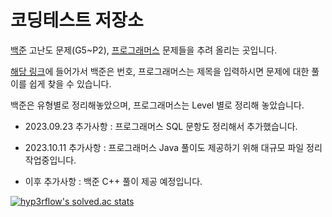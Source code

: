 # 코딩테스트 저장소

[백준](https://www.acmicpc.net/) 고난도 문제(G5~P2), [프로그래머스](https://programmers.co.kr/) 문제들을 추려 올리는 곳입니다.

[해당 링크](https://github.com/cpwoo/CodeTest/find/main)에 들어가서 백준은 번호, 프로그래머스는 제목을 입력하시면 문제에 대한 풀이를 쉽게 찾을 수 있습니다.

백준은 유형별로 정리해놓았으며, 프로그래머스는 Level 별로 정리해 놓았습니다.

- 2023.09.23 추가사항 : 프로그래머스 SQL 문항도 정리해서 추가했습니다.

- 2023.10.11 추가사항 : 프로그래머스 Java 풀이도 제공하기 위해 대규모 파일 정리 작업중입니다.

- 이후 추가사항 : 백준 C++ 풀이 제공 예정입니다.

[![hyp3rflow's solved.ac stats](https://github-readme-solvedac.hyp3rflow.vercel.app/api/?handle=world9969)](https://solved.ac/profile/world9969)
